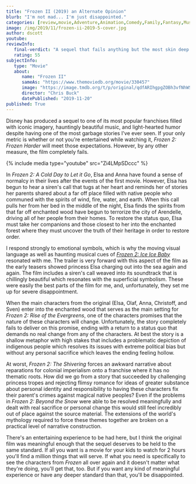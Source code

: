 ```yaml
---
title: "Frozen II (2019) an Alternate Opinion"
blurb: "I'm not mad... I'm just disappointed."
categories: [review,movie,Adventure,Animation,Comedy,Family,Fantasy,Music]
image: /img/2019/11/frozen-ii-2019-5-cover.jpg
author: dscott
youtube: 
reviewInfo:
   final-verdict: "A sequel that fails anything but the most skin deep appraisal."
   rating: 55
subjectInfo:
   type: "Movie"
   about:
      name: "Frozen II"
      sameAs: "https://www.themoviedb.org/movie/330457"
      image: "https://image.tmdb.org/t/p/original/qdfARIhgpgZOBh3vfNhWS4hmSo3.jpg"
      director: "Chris Buck"
      datePublished: "2019-11-20"
published: True
---
```



Disney has produced a sequel to one of its most popular franchises filled with iconic imagery, hauntingly beautiful music, and light-hearted humor despite having one of the most garbage stories I've ever seen. If your only metric is whether or not you're entertained while watching it, *Frozen 2: Frozen Harder* will meet those expectations. However, by any other measure, the film completely fails.

{% include media type="youtube" src="Zi4LMpSDccc" %}

In *Frozen 2: A Cold Day to Let it Go*, Elsa and Anna have found a sense of normalcy in their lives after the events of the first movie. However, Elsa has begun to hear a siren's call that tugs at her heart and reminds her of stories her parents shared about a far off place filled with native people who communed with the spirits of wind, fire, water, and earth. When this call pulls her from her bed in the middle of the night, Elsa finds the spirits from that far off enchanted wood have begun to terrorize the city of Arendelle, driving all of her people from their homes. To restore the status quo, Elsa must take her companions and those closest to her into the enchanted forest where they must uncover the truth of their heritage in order to restore order.

I respond strongly to emotional symbols, which is why the moving visual language as well as haunting musical cues of *[Frozen 2: Ice Ice Baby](https://www.youtube.com/watch?v=rog8ou-ZepE)* resonated with me. The trailer is very forward with this aspect of the film as the early teasers showed princess Elsa charging out into the sea again and again.  The film includes a siren's call weaved into its soundtrack that is chillingly beautiful which resonates with the superficial symbolism. These were easily the best parts of the film for me, and, unfortunately, they set me up for severe disappointment. 

When the main characters from the original (Elsa, Olaf, Anna, Christoff, and Sven) enter into the enchanted wood that serves as the main setting for *Frozen 2: Rise of the Evergreens*,  one of the characters promises that the nature of these characters will change. Unfortunately, the story completely fails to deliver on this promise, ending with a return to a status quo that demands no real change from any of the characters. At best the story is a shallow metaphor with high stakes that includes a problematic depiction of indigenous people which resolves its issues with extreme political bias but without any personal sacrifice which leaves the ending feeling hollow. 

At worst, *Frozen 2: The Shivering* forces an awkward narrative about reparations for colonial imperialism onto a franchise where it has no thematic roots. How did we go from a story that succeeded by challenging princess tropes and rejecting flimsy romance for ideas of greater substance about personal identity and responsibility to having these characters fix their parent's crimes against magical native peoples? Even if the problems in *Frozen 2: Beyond the Snow* were able to be resolved meaningfully and dealt with real sacrifice or personal change this would still feel incredibly out of place against the source material. The extensions of the world's mythology required to force these themes together are broken on a practical level of narrative construction.

There's an entertaining experience to be had here, but I think the original film was meaningful enough that the sequel deserves to be held to the same standard. If all you want is a movie for your kids to watch for 2 hours you'll find a million things that will serve. If what you need is specifically to see the characters from *Frozen* all over again and it doesn't matter what they're doing, you'll get that, too. But if you want any kind of meaningful experience or have any deeper standard than that, you'll be disappointed.

